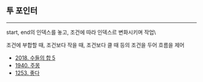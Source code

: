 ## 투 포인터
- - -
start, end의 인덱스를 놓고, 조건에 따라 인덱스르 변화시키며 작업\

조건에 부합할 때, 조건보다 작을 때, 조건보다 클 때 등의 조건을 두어 흐름을 제어

- [2018. 수들의 합 5](https://github.com/hyeok-kong/Algorithms/tree/main/%EB%B0%B1%EC%A4%80/Silver/2018.%E2%80%85%EC%88%98%EB%93%A4%EC%9D%98%E2%80%85%ED%95%A9%E2%80%855)
- [1940. 주몽](https://github.com/hyeok-kong/Algorithms/tree/main/%EB%B0%B1%EC%A4%80/Silver/1940.%E2%80%85%EC%A3%BC%EB%AA%BD)
- [1253. 좋다](https://github.com/hyeok-kong/Algorithms/tree/main/%EB%B0%B1%EC%A4%80/Gold/1253.%E2%80%85%EC%A2%8B%EB%8B%A4)

